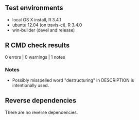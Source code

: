 ## Test environments

* local OS X install, R 3.4.1
* ubuntu 12.04 (on travis-ci), R 3.4.0
* win-builder (devel and release)

## R CMD check results

0 errors | 0 warnings | 1 notes

### Notes

* Possibly misspelled word "destructuring" in DESCRIPTION is intentionally used.

## Reverse dependencies

There are no reverse dependencies.
